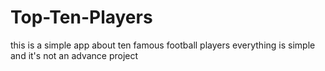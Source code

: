 # Top-Ten-Players
this is a simple app about ten famous football players everything is simple and it's not an advance project 

